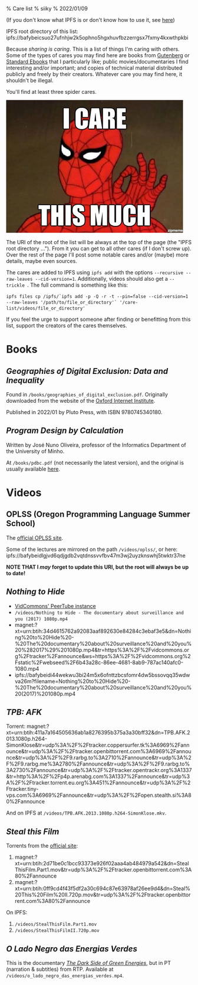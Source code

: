 % Care list
% siiky
% 2022/01/09

(If you don't know what IPFS is or don't know how to use it, see
[here](/care/ipfs.html))

IPFS root directory of this list: ipfs://bafybeicsuo27ufnhjw2k5ophno5hgxhuvfbzzerrgsx7fxmy4kxwthpkbi

Because _sharing is caring_. This is a list of things I'm caring with others.
Some of the types of cares you may find here are books from [Gutenberg] or
[Standard Ebooks] that I particularly like; public movies/documentaries I find
interesting and/or important; and copies of technical material distributed
publicly and freely by their creators. Whatever care you may find here, it
shouldn't be illegal.

You'll find at least three spider cares.

![Three Spider cares](assets/spidercare.jpg)

The URI of the root of the list will be always at the top of the page (the
"IPFS root directory ..."). From it you can get to all other cares (if I don't
screw up). Over the rest of the page I'll post some notable cares and/or
(maybe) more details, maybe even sources.

The cares are added to IPFS using `ipfs add` with the options `--recursive
--raw-leaves --cid-version=1`. Additionally, videos should also get a
`--trickle `. The full command is something like this:

```
ipfs files cp /ipfs/`ipfs add -p -Q -r -t --pin=false --cid-version=1 --raw-leaves '/path/to/file_or_directory'` '/care-list/videos/file_or_directory'
```

If you feel the urge to support someone after finding or benefitting from this
list, support the creators of the cares themselves.

# Books

## _Geographies of Digital Exclusion: Data and Inequality_

Found in `/books/geographies_of_digital_exclusion.pdf`. Originally downloaded
from the website of the [Oxford Internet
Institute](https://www.oii.ox.ac.uk/research/publications/geographies-of-digital-exclusion-data-and-inequality).

Published in 2022/01 by Pluto Press, with ISBN 9780745340180.

## _Program Design by Calculation_

Written by José Nuno Oliveira, professor of the Informatics Department of the
University of Minho.

At `/books/pdbc.pdf` (not necessarily the latest version), and the original is
usually available [here][pdbc].

# Videos

## OPLSS (Oregon Programming Language Summer School)

The [official OPLSS site](https://www.cs.uoregon.edu/research/summerschool/archives.html).

Some of the lectures are mirrored on the path `/videos/oplss/`, or here:
ipfs://bafybeidlgjvd6qdjgdb2vqtdnssvvfbv47m3wj2uyzknswhj5twktr37ne

**NOTE THAT I _may_ forget to update this URI, but the root will always be up
to date!**

## _Nothing to Hide_

 * [VidCommons' PeerTube instance](https://vidcommons.org/w/efeEpsHSK3bzJwVLW9fh7U)
 * `/videos/Nothing to Hide - The documentary about surveillance and you (2017) 1080p.mp4`
 * magnet:?xt=urn:btih:34d4615762a92083aaf892630e84284c3ebaf3e5&dn=Nothing%20to%20Hide%20-%20The%20documentary%20about%20surveillance%20and%20you%20%282017%29%201080p.mp4&tr=https%3A%2F%2Fvidcommons.org%2Ftracker%2Fannounce&ws=https%3A%2F%2Fvidcommons.org%2Fstatic%2Fwebseed%2F6b43a28c-86ee-4681-8ab9-787ac140afc0-1080.mp4
 * ipfs://bafybeidi44wekwu3bi24m5x6ofnttzbcsfomr4dw5bssovqq35wdwva26m?filename=Nothing%20to%20Hide%20-%20The%20documentary%20about%20surveillance%20and%20you%20(2017)%201080p.mp4

## _TPB: AFK_

Torrent: magnet:?xt=urn:btih:411a7a164505636ab1a8276395b375a3a30bff32&dn=TPB.AFK.2013.1080p.h264-SimonKlose&tr=udp%3A%2F%2Ftracker.coppersurfer.tk%3A6969%2Fannounce&tr=udp%3A%2F%2Ftracker.openbittorrent.com%3A6969%2Fannounce&tr=udp%3A%2F%2F9.rarbg.to%3A2710%2Fannounce&tr=udp%3A%2F%2F9.rarbg.me%3A2780%2Fannounce&tr=udp%3A%2F%2F9.rarbg.to%3A2730%2Fannounce&tr=udp%3A%2F%2Ftracker.opentrackr.org%3A1337&tr=http%3A%2F%2Fp4p.arenabg.com%3A1337%2Fannounce&tr=udp%3A%2F%2Ftracker.torrent.eu.org%3A451%2Fannounce&tr=udp%3A%2F%2Ftracker.tiny-vps.com%3A6969%2Fannounce&tr=udp%3A%2F%2Fopen.stealth.si%3A80%2Fannounce

And on IPFS at `/videos/TPB.AFK.2013.1080p.h264-SimonKlose.mkv`.

## _Steal this Film_

Torrents from the [official site](https://www.stealthisfilm.com):

 1. magnet:?xt=urn:btih:2d71be0c1bcc93373e926f02aaa4ab484979a542&dn=StealThisFilm.Part1.mov&tr=udp%3A%2F%2Ftracker.openbittorrent.com%3A80%2Fannounce
 2. magnet:?xt=urn:btih:0ff9cd4f43f5df2a30c694c87e63978af26ee9d4&dn=Steal%20This%20Film%20II.720p.mov&tr=udp%3A%2F%2Ftracker.openbittorrent.com%3A80%2Fannounce

On IPFS:

 1. `/videos/StealThisFilm.Part1.mov`
 1. `/videos/StealThisFilmII.720p.mov`

## _O Lado Negro das Energias Verdes_

This is the documentary [_The Dark Side of Green Energies_], but in PT
(narration & subtitles) from RTP. Available at
`/videos/o_lado_negro_das_energias_verdes.mp4`.

[Gutenberg]: https://www.gutenberg.org
[Standard Ebooks]: https://standardebooks.org
[_The Dark Side of Green Energies_]: https://www.imdb.com/title/tt13524468
[pdbc]: http://www4.di.uminho.pt/~jno/ps/pdbc.pdf
